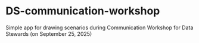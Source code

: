 # DS-communication-workshop
Simple app for drawing scenarios during Communication Workshop for Data Stewards (on September 25, 2025)
